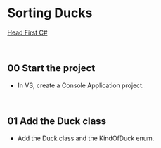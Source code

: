 # Sorting Ducks
[Head First C#](http://www.headfirstlabs.com/books//hfcsharp/)

&nbsp;
## 00 Start the project
* In VS, create a Console Application project.

&nbsp;
## 01 Add the Duck class
* Add the Duck class and the KindOfDuck enum.
